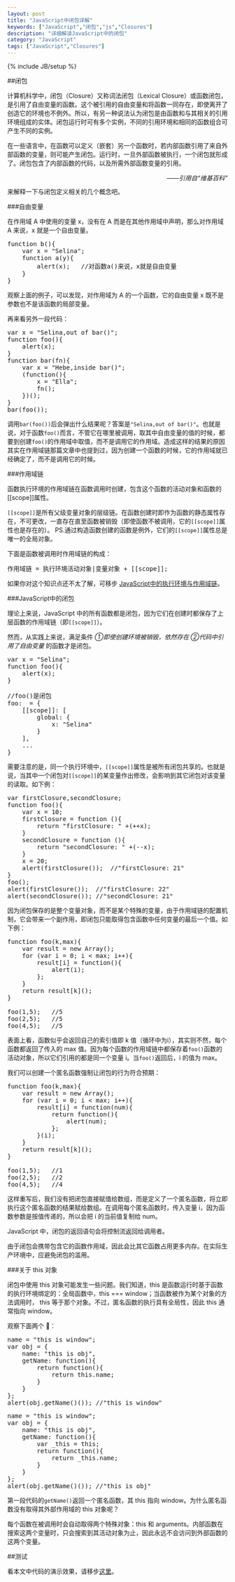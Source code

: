 ```yaml
---
layout: post
title: "JavaScript中闭包详解"
keywords: ["JavaScript","闭包","js","Closures"]
description: "详细解读JavaScript中的闭包"
category: "JavaScript"
tags: ["JavaScript","Closures"]
---
```

{% include JB/setup %}

##闭包

计算机科学中，闭包（Closure）又称词法闭包（Lexical Closure）或函数闭包，是引用了自由变量的函数。这个被引用的自由变量和将函数一同存在，即使离开了创造它的环境也不例外。所以，有另一种说法认为闭包是由函数和与其相关的引用环境组成的实体。闭包运行时可有多个实例，不同的引用环境和相同的函数组合可产生不同的实例。

在一些语言中，在函数可以定义（嵌套）另一个函数时，若内部函数引用了来自外部函数的变量，则可能产生闭包。运行时，一旦外部函数被执行，一个闭包就形成了。闭包包含了内部函数的代码，以及所需外部函数变量的引用。

<i style="float:right">——引用自“维基百科”</i><br/>

来解释一下与闭包定义相关的几个概念吧。

###自由变量

<span class="txt">在作用域 A 中使用的变量 x，没有在 A 而是在其他作用域中声明，那么对作用域 A 来说，x 就是一个自由变量。</span>

<pre>
function b(){
	var x = "Selina";
	function a(y){
		alert(x);	//对函数a()来说，x就是自由变量
	}
}
</pre>

观察上面的例子，可以发现，对作用域为 A 的一个函数，它的自由变量 x 既不是参数也不是该函数的局部变量。

再来看另外一段代码：

<pre>
var x = "Selina,out of bar()";
function foo(){
	alert(x);
}
function bar(fn){
	var x = "Hebe,inside bar()";
	(function(){
		x = "Ella";
		fn();
	})();
}
bar(foo());
</pre>

调用`bar(foo())`后会弹出什么结果呢？答案是`"Selina,out of bar()"`。也就是说，对于函数`foo()`而言，不管它在哪里被调用，取其中自由变量的值的时候，都要到创建`foo()`的作用域中取值，而不是调用它的作用域。造成这样的结果的原因其实在作用域链那篇文章中也提到过，因为创建一个函数的时候，它的作用域就已经确定了，而不是调用它的时候。

###作用域链

函数执行环境的作用域链在函数调用时创建，包含这个函数的活动对象和函数的[[scope]]属性。

`[[scope]]`是所有父级变量对象的层级链。在函数创建时即作为函数的静态属性存在，不可更改，一直存在直至函数被销毁（即使函数不被调用，它的`[[scope]]`属性也是存在的）。
PS.通过构造函数创建的函数是例外，它们的`[[scope]]`属性总是唯一的全局对象。

下面是函数被调用时作用域链的构成：

<pre>作用域链 = 执行环境活动对象|变量对象 + [[scope]];</pre>

如果你对这个知识点还不太了解，可移步 [JavaScript中的执行环境与作用域链](http://blog.hardworking.top/javascript/scope-in-js.html)。

###JavaScript中的闭包

理论上来说，JavaScript 中的所有函数都是闭包，因为它们在创建时都保存了上层函数的作用域链（即`[[scope]]`）。

然而，从实践上来说，满足条件 *①即使创建环境被销毁，依然存在 ②代码中引用了自由变量* 的函数才是闭包。

<pre>
var x = "Selina";
function foo(){
	alert(x);
}

//foo()是闭包
foo: <FunctionObject> = {
	[[scope]]: [
		global: {
			x: "Selina"
		}
	],
	...
}
</pre>

需要注意的是，同一个执行环境中，`[[scope]]`属性是被所有闭包共享的。也就是说，当其中一个闭包对`[[scope]]`的某变量作出修改，会影响到其它闭包对该变量的读取。如下例：

<pre>
var firstClosure,secondClosure;
function foo(){
    var x = 10;
    firstClosure = function (){
        return "firstClosure: " +(++x);
    }
    secondClosure = function (){
        return "secondClosure: " +(--x);
    }
    x = 20;
    alert(firstClosure());	//"firstClosure: 21"
}
foo();
alert(firstClosure());	//"firstClosure: 22"
alert(secondClosure());	//"secondClosure: 21"
</pre>

因为闭包保存的是整个变量对象，而不是某个特殊的变量，由于作用域链的配置机制，它会带来一个副作用，即闭包只能取得包含函数中任何变量的最后一个值。如下例：

<pre>
function foo(k,max){
    var result = new Array();
    for (var i = 0; i < max; i++){
        result[i] = function(){
            alert(i);
        };
    }
    return result[k]();
}

foo(1,5);	//5
foo(2,5);	//5
foo(4,5);	//5
</pre>

表面上看，函数似乎会返回自己的索引值即 k 值（循环中为i），其实则不然，每个函数都返回了传入的 max 值。因为每个函数的作用域链中都保存着`foo()`函数的活动对象，所以它们引用的都是同一个变量 i。当`foo()`返回后，i 的值为 max。

我们可以创建一个匿名函数强制让闭包的行为符合预期：

<pre>
function foo(k,max){
    var result = new Array();
    for (var i = 0; i < max; i++){
        result[i] = function(num){
            return function(){
                alert(num);
            };
        }(i);
    }
    return result[k]();
}

foo(1,5);	//1
foo(2,5);	//2
foo(4,5);	//4
</pre>

这样重写后，我们没有把闭包直接赋值给数组，而是定义了一个匿名函数，将立即执行这个匿名函数的结果赋给数组。在调用每个匿名函数时，传入变量 i，因为函数参数是按值传递的，所以会把 i 的当前值复制给 num。

JavaScript 中，闭包的返回语句会将控制流返回给调用者。

由于闭包会携带包含它的函数作用域，因此会比其它函数占用更多内存。在实际生产环境中，应避免闭包的滥用。

###关于 this 对象

闭包中使用 this 对象可能发生一些问题。我们知道，this 是函数运行时基于函数的执行环境绑定的：全局函数中，this === window；当函数被作为某个对象的方法调用时， this 等于那个对象。不过，匿名函数的执行具有全局性，因此 this 通常指向 window。

观察下面两个 🌰：

<pre>
name = "this is window";
var obj = {
    name: "this is obj",
    getName: function(){
        return function(){
            return this.name;
        }
    }
};
alert(obj.getName()());	//"this is window"
</pre>

<pre>
name = "this is window";
var obj = {
    name: "this is obj",
    getName: function(){
        var _this = this;
        return function(){
            return _this.name;
        }
    }
};
alert(obj.getName()());	//"this is obj"
</pre>

第一段代码的`getName()`返回一个匿名函数，其 this 指向 window。为什么匿名函数没有取得其外部作用域的 this 对象呢？

每个函数在被调用时会自动取得两个特殊对象：this 和 arguments。内部函数在搜索这两个变量时，只会搜索到其活动对象为止，因此永远不会访问到外部函数的这两个变量。

##测试

看本文中代码的演示效果，请移步[这里](http://blog.hardworking.top/example/closures/)。
